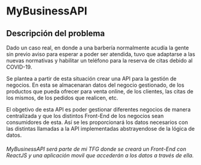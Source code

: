 # MyBusinessAPI

## Descripción del problema

Dado un caso real, en donde a una barbería normalmente acudía la gente sin previo aviso para esperar a poder ser atendida, tuvo que adaptarse a las nuevas normativas y habilitar un teléfono para la reserva de citas debido al COVID-19.

Se plantea a partir de esta situación crear una API para la gestión de negocios. En esta se almacenaran datos del negocio gestionado, de los productos que pueda ofrecer para venta online, de los clientes, las citas de los mismos, de los pedidos que realicen, etc. 

El obgetivo de esta API es poder gestionar diferentes negocios de manera centralizada y que los distintos Front-End de los negocios sean consumidores de esta. Así se les proporcionará los datos necesarios con las distintas llamadas a la API implementadas abstrayendose de la lógica de datos.

###### MyBusinessAPI será parte de mi TFG donde se creará un Front-End con ReactJS y una aplicación movil que accederán a los datos a través de ella.